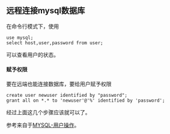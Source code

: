 ## 远程连接mysql数据库

在命令行模式下，使用

```
use mysql;
select host,user,password from user;
```

可以查看用户的状态。

#### 赋予权限

要在远端也能连接数据库，要给用户赋予权限

```
create user newuser identified by "password";
grant all on *.* to 'newuser'@'%' identified by 'password';
```

经过上面这几个步骤应该就可以了。

参考来自于[MYSQL-用户操作](http://www.cnblogs.com/zi-xing/p/4327592.html)。

